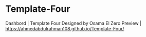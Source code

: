 # Template-Four
Dashbord | Template Four
Designed by Osama El Zero
Preview | https://ahmedabdulrahman108.github.io/Template-Four/
